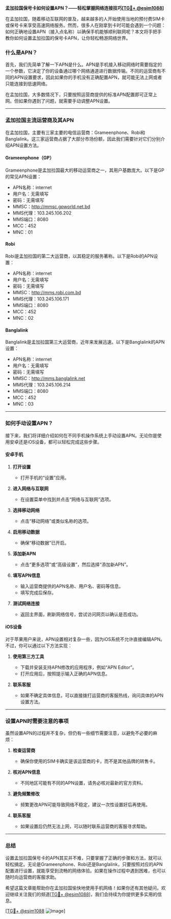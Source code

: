 **孟加拉国保号卡如何设置APN？——轻松掌握网络连接技巧[[TG💪+ @esim1088](https://t.me/s/esim1088)]**

在孟加拉国，随着移动互联网的普及，越来越多的人开始使用当地的预付费SIM卡或保号卡来享受高速网络服务。然而，很多人在刚拿到卡时可能会遇到一个问题：如何正确地设置APN（接入点名称）以确保手机能够顺利联网呢？本文将手把手教你如何设置孟加拉国的保号卡APN，让你轻松畅游网络世界。

### 什么是APN？

首先，我们先简单了解一下APN是什么。APN是手机接入移动网络时需要指定的一个参数，它决定了你的设备通过哪个网络通道进行数据传输。不同的运营商有不同的APN设置要求，因此如果你的手机没有正确配置APN，就可能无法上网或者只能连接到低速网络。

在孟加拉国，大多数情况下，只要按照运营商提供的标准APN配置即可正常上网。但如果你遇到了问题，就需要手动调整APN设置。

---

### 孟加拉国主流运营商及其APN

在孟加拉国，主要有三家主要的电信运营商：Grameenphone、Robi和Banglalink。这三家运营商占据了大部分市场份额，因此我们需要针对它们分别介绍APN设置方法。

#### Grameenphone（GP）
Grameenphone是孟加拉国最大的移动运营商之一，其用户基数庞大。以下是GP的常见APN设置：

- APN名称：internet
- 用户名：无需填写
- 密码：无需填写
- MMSC：http://mmsc.gpworld.net.bd
- MMS代理：103.245.106.202
- MMS端口：8080
- MCC：452
- MNC：01

#### Robi
Robi是孟加拉国的第二大运营商，以其稳定的服务著称。以下是Robi的APN设置：

- APN名称：internet
- 用户名：无需填写
- 密码：无需填写
- MMSC：http://mms.robi.com.bd
- MMS代理：103.245.106.171
- MMS端口：8080
- MCC：452
- MNC：02

#### Banglalink
Banglalink是孟加拉国第三大运营商，近年来发展迅速。以下是Banglalink的APN设置：

- APN名称：internet
- 用户名：无需填写
- 密码：无需填写
- MMSC：http://mms.banglalink.net
- MMS代理：103.245.106.214
- MMS端口：8080
- MCC：452
- MNC：03

---

### 如何手动设置APN？

接下来，我们将详细介绍如何在不同手机操作系统上手动设置APN。无论你是使用安卓还是iOS设备，都可以轻松完成这些步骤。

#### 安卓手机

1. **打开设置**
   - 打开手机的“设置”应用。
   
2. **进入网络与互联网**
   - 在设置菜单中找到并点击“网络与互联网”选项。

3. **选择移动网络**
   - 点击“移动网络”或类似名称的选项。

4. **启用移动数据**
   - 确保“移动数据”已开启。

5. **添加新APN**
   - 点击“更多选项”或“高级设置”，然后选择“添加新APN”。

6. **填写APN信息**
   - 输入运营商提供的APN名称、用户名、密码等信息。
   - 填写完成后保存。

7. **测试网络连接**
   - 返回主界面，刷新网络信号，尝试访问网页以确认是否成功。

#### iOS设备

对于苹果用户来说，APN设置相对复杂一些，因为iOS系统不允许直接编辑APN。不过，你可以通过以下方法实现：

1. **使用第三方工具**
   - 下载并安装支持APN修改的应用程序，例如“APN Editor”。
   - 打开应用后，按照提示输入正确的APN信息。

2. **联系客服**
   - 如果不确定具体信息，可以直接拨打运营商的客服热线，询问具体的APN设置方法。

---

### 设置APN时需要注意的事项

虽然设置APN的过程并不复杂，但仍有一些细节需要注意，以避免不必要的麻烦：

1. **检查运营商**
   - 确保你使用的SIM卡确实是该运营商的卡，而不是其他品牌的转售卡。

2. **核对APN信息**
   - 不同地区可能有不同的APN设置，请务必核对最新的官方资料。

3. **避免频繁修改**
   - 频繁更改APN可能导致网络不稳定，建议一次性设置好后再使用。

4. **联系客服**
   - 如果设置后仍然无法上网，可以随时联系运营商的客服寻求帮助。

---

### 总结

设置孟加拉国保号卡的APN其实并不难，只要掌握了正确的步骤和方法，就可以轻松搞定。无论是Grameenphone、Robi还是Banglalink，只要按照对应的APN配置进行设置，就能享受到流畅的网络体验。如果在操作过程中遇到困难，也可以随时向运营商的客服求助。

希望这篇文章能帮助你在孟加拉国愉快地使用手机网络！如果你还有其他疑问，欢迎继续关注我们的频道[[TG💪+ @esim1088](https://t.me/s/esim1088)]，我们会持续为你提供更多实用的信息。

[[TG💪+ @esim1088](https://t.me/s/esim1088) ![Image](https://i.postimg.cc/4NQfJmqS/Snipaste-2025-05-13-00-14-12.png)]